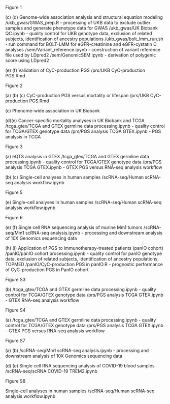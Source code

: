 Figure 1

(c) (d) 
Genome-wide association analysis and structural equation modeling 
/ukb_gwas/GWAS_prep.R - processing of UKB data to exclude outlier samples and generate phenotype data for GWAS
/ukb_gwas/UK Biobank QC.ipynb - quality control for UKB genotype data, exclusion of related subjects, identification of ancestry populations
/ukb_gwas/bolt_lmm_run.sh - run command for BOLT-LMM for eGFR-creatinine and eGFR-cystatin C analyses
/sem/Variant_reference.ipynb - construction of variant reference file used by LDpred2
/sem/GenomicSEM.ipynb - derivation of polygenic score using LDpred2

(e) (f) 
Validation of CyC-production PGS
/prs/UKB CyC-production PGS.Rmd

Figure 2

(a) (b) (c) 
CyC-production PGS versus mortality or lifespan
/prs/UKB CyC-production PGS.Rmd

(c) Phenome-wide association in UK Biobank

(d)(e) Cancer-specific mortality analyses in UK Biobank and TCGA
/tcga_gtex/TCGA and GTEX germline data processing.ipynb - quality control for TCGA/GTEX genotype data
/prs/PGS analysis TCGA GTEX.ipynb - PGS analysis in TCGA

Figure 3

(a) 
eQTS analysis in GTEX
/tcga_gtex/TCGA and GTEX germline data processing.ipynb - quality control for TCGA/GTEX genotype data
/prs/PGS analysis TCGA GTEX.ipynb - GTEX PGS versus RNA-seq analysis workflow

(b) (c) 
Single-cell analyses in human samples
/scRNA-seq/Human scRNA-seq analysis workflow.ipynb

Figure 5

(e) 
Single-cell analyses in human samples
/scRNA-seq/Human scRNA-seq analysis workflow.ipynb

Figure 6

(e) (f) 
Single cell RNA sequencing analysis of murine Mm1 tumors
/scRNA-seq/Mm1 scRNA-seq analysis.ipynb - processing and downstream analysis of 10X Genomics sequencing data

(h) (i) 
Application of PGS to immunotherapy-treated patients (panIO cohort)
/panIO/panIO cohort processing.ipynb - quality control for panIO genotype data, exclusion of related subjects, identification of ancestry populations, TOPMED
/panIO/CyC-production PGS in panIO.R - prognostic performance of CyC-production PGS in PanIO cohort

Figure S3

(b) 
/tcga_gtex/TCGA and GTEX germline data processing.ipynb - quality control for TCGA/GTEX genotype data
/prs/PGS analysis TCGA GTEX.ipynb - GTEX RNA-seq analysis workflow

Figure S4

(a) 
/tcga_gtex/TCGA and GTEX germline data processing.ipynb - quality control for TCGA/GTEX genotype data
/prs/PGS analysis TCGA GTEX.ipynb - GTEX PGS versus RNA-seq analysis workflow

Figure S7

(a) (b)
/scRNA-seq/Mm1 scRNA-seq analysis.ipynb - processing and downstream analysis of 10X Genomics sequencing data

(d) (e) 
Single cell RNA sequencing analysis of COVID-19 blood samples
/scRNA-seq/scRNA COVID-19 TREM2.ipynb

Figure S8

Single-cell analyses in human samples
/scRNA-seq/Human scRNA-seq analysis workflow.ipynb
